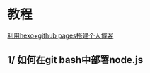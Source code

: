 # 教程
[利用hexo+github pages搭建个人博客](https://my.oschina.net/ryaneLee/blog/638440)

## 1/ 如何在git bash中部署node.js
